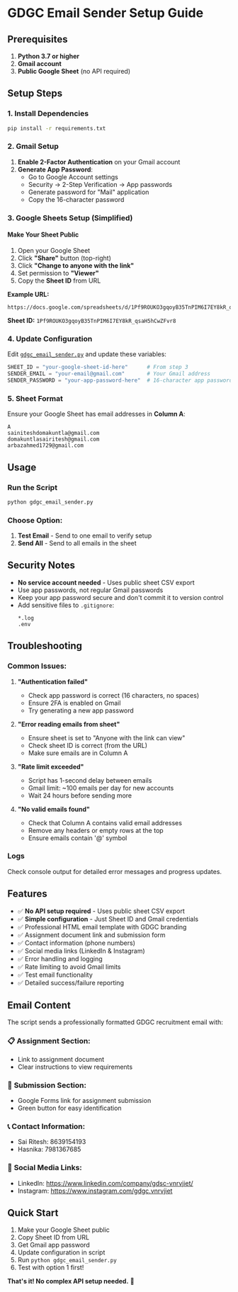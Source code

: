 # GDGC Email Sender Setup Guide

## Prerequisites

1. **Python 3.7 or higher**
2. **Gmail account**
3. **Public Google Sheet** (no API required)

## Setup Steps

### 1. Install Dependencies

```bash
pip install -r requirements.txt
```

### 2. Gmail Setup

1. **Enable 2-Factor Authentication** on your Gmail account
2. **Generate App Password**:
   - Go to Google Account settings
   - Security → 2-Step Verification → App passwords
   - Generate password for "Mail" application
   - Copy the 16-character password

### 3. Google Sheets Setup (Simplified)

#### Make Your Sheet Public
1. Open your Google Sheet
2. Click **"Share"** button (top-right)
3. Click **"Change to anyone with the link"**
4. Set permission to **"Viewer"**
5. Copy the **Sheet ID** from URL

**Example URL:**
```
https://docs.google.com/spreadsheets/d/1Pf9ROUKO3gqoyB35TnPIM6I7EY8kR_qsaH5hCwZFvr8/edit
```
**Sheet ID:** `1Pf9ROUKO3gqoyB35TnPIM6I7EY8kR_qsaH5hCwZFvr8`

### 4. Update Configuration

Edit [`gdgc_email_sender.py`](gdgc_email_sender.py) and update these variables:

```python
SHEET_ID = "your-google-sheet-id-here"      # From step 3
SENDER_EMAIL = "your-email@gmail.com"       # Your Gmail address
SENDER_PASSWORD = "your-app-password-here"  # 16-character app password from step 2
```

### 5. Sheet Format

Ensure your Google Sheet has email addresses in **Column A**:

```
A
sainiteshdomakuntla@gmail.com
domakuntlasairitesh@gmail.com
arbazahmed1729@gmail.com
```

## Usage

### Run the Script

```bash
python gdgc_email_sender.py
```

### Choose Option:

1. **Test Email** - Send to one email to verify setup
2. **Send All** - Send to all emails in the sheet

## Security Notes

- **No service account needed** - Uses public sheet CSV export
- Use app passwords, not regular Gmail passwords
- Keep your app password secure and don't commit it to version control
- Add sensitive files to `.gitignore`:
  ```
  *.log
  .env
  ```

## Troubleshooting

### Common Issues:

1. **"Authentication failed"**
   - Check app password is correct (16 characters, no spaces)
   - Ensure 2FA is enabled on Gmail
   - Try generating a new app password

2. **"Error reading emails from sheet"**
   - Ensure sheet is set to "Anyone with the link can view"
   - Check sheet ID is correct (from the URL)
   - Make sure emails are in Column A

3. **"Rate limit exceeded"**
   - Script has 1-second delay between emails
   - Gmail limit: ~100 emails per day for new accounts
   - Wait 24 hours before sending more

4. **"No valid emails found"**
   - Check that Column A contains valid email addresses
   - Remove any headers or empty rows at the top
   - Ensure emails contain '@' symbol

### Logs

Check console output for detailed error messages and progress updates.

## Features

- ✅ **No API setup required** - Uses public sheet CSV export
- ✅ **Simple configuration** - Just Sheet ID and Gmail credentials
- ✅ Professional HTML email template with GDGC branding
- ✅ Assignment document link and submission form
- ✅ Contact information (phone numbers)
- ✅ Social media links (LinkedIn & Instagram)
- ✅ Error handling and logging
- ✅ Rate limiting to avoid Gmail limits
- ✅ Test email functionality
- ✅ Detailed success/failure reporting

## Email Content

The script sends a professionally formatted GDGC recruitment email with:

### 📋 **Assignment Section:**
- Link to assignment document
- Clear instructions to view requirements

### 📝 **Submission Section:** 
- Google Forms link for assignment submission
- Green button for easy identification

### 📞 **Contact Information:**
- Sai Ritesh: 8639154193
- Hasnika: 7981367685

### 🔗 **Social Media Links:**
- LinkedIn: https://www.linkedin.com/company/gdsc-vnrvjiet/
- Instagram: https://www.instagram.com/gdgc.vnrvjiet

## Quick Start

1. Make your Google Sheet public
2. Copy Sheet ID from URL  
3. Get Gmail app password
4. Update configuration in script
5. Run `python gdgc_email_sender.py`
6. Test with option 1 first!

**That's it! No complex API setup needed.** 🚀